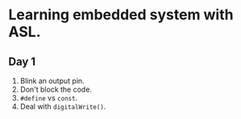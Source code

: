 # Learning embedded system with ASL.

## Day 1
1. Blink an output pin.
2. Don't block the code.
3. ```#define``` vs ```const```.
4. Deal with ```digitalWrite()```.